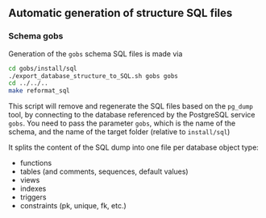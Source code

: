 ## Automatic generation of structure SQL files

### Schema gobs

Generation of the `gobs` schema SQL files is made via

```bash
cd gobs/install/sql
./export_database_structure_to_SQL.sh gobs gobs
cd ../../..
make reformat_sql
```

This script will remove and regenerate the SQL files based on the `pg_dump` tool, by connecting to the database referenced by the PostgreSQL service `gobs`. You need to pass the parameter `gobs`, which is the name of the schema, and the name of the target folder (relative to `install/sql`)

It splits the content of the SQL dump into one file per database object type:

* functions
* tables (and comments, sequences, default values)
* views
* indexes
* triggers
* constraints (pk, unique, fk, etc.)

